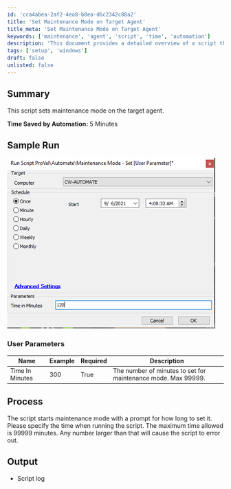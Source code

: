 ```yaml
---
id: 'cca4abea-2af2-4ea8-b8ea-d6c2342c88a2'
title: 'Set Maintenance Mode on Target Agent'
title_meta: 'Set Maintenance Mode on Target Agent'
keywords: ['maintenance', 'agent', 'script', 'time', 'automation']
description: 'This document provides a detailed overview of a script that sets maintenance mode on the target agent, including user parameters, process description, and expected output.'
tags: ['setup', 'windows']
draft: false
unlisted: false
---
```


## Summary

This script sets maintenance mode on the target agent.

**Time Saved by Automation:** 5 Minutes

## Sample Run

![Sample Run](../../../static/img/Maintenance-Mode---Set/image_1.png)

### User Parameters

| Name                | Example | Required | Description                                                                 |
|---------------------|---------|----------|-----------------------------------------------------------------------------|
| Time In Minutes     | 300     | True     | The number of minutes to set for maintenance mode. Max 99999.             |

## Process

The script starts maintenance mode with a prompt for how long to set it. Please specify the time when running the script. The maximum time allowed is 99999 minutes. Any number larger than that will cause the script to error out.

## Output

- Script log
